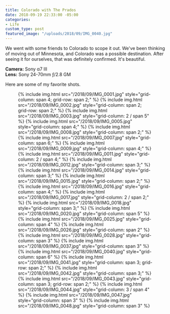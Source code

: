 ```yaml
---
title: Colorado with The Prados
date: 2018-09-19 22:33:00 -05:00
categories:
- Life
custom_type: post
featured_image: "/uploads/2018/09/IMG_0040.jpg"
---
```


We went with some friends to Colorado to scope it out. We've been thinking of moving out of Minnesota, and Colorado was a possible destination. After seeing it for ourselves, that was definitely confirmed. It's beautiful.

**Camera:** Sony α7 III   
**Lens:** Sony 24-70mm ƒ/2.8 GM

Here are some of my favorite shots.

<figure class="photo-grid photo-grid--four">
  {% include img.html src="/2018/09/IMG_0001.jpg" style="grid-column: span 4; grid-row: span 2;" %}
  {% include img.html src="/2018/09/IMG_0002.jpg" style="grid-column: span 2; grid-row: span 2;" %}
  {% include img.html src="/2018/09/IMG_0003.jpg" style="grid-column: 2 / span 5" %}
  {% include img.html src="/2018/09/IMG_0005.jpg" style="grid-column: span 4;" %}
  {% include img.html src="/2018/09/IMG_0008.jpg" style="grid-column: span 2;" %}
  {% include img.html src="/2018/09/IMG_0007.jpg" style="grid-column: span 6;" %}
  {% include img.html src="/2018/09/IMG_0009.jpg" style="grid-column: span 4;" %}
  {% include img.html src="/2018/09/IMG_0011.jpg" style="grid-column: 2 / span 4;" %}
  {% include img.html src="/2018/09/IMG_0012.jpg" style="grid-column: span 3;" %}
  {% include img.html src="/2018/09/IMG_0014.jpg" style="grid-column: span 3;" %}
  {% include img.html src="/2018/09/IMG_0015.jpg" style="grid-column: span 2;" %}
  {% include img.html src="/2018/09/IMG_0016.jpg" style="grid-column: span 4;" %}
  {% include img.html src="/2018/09/IMG_0017.jpg" style="grid-column: 2 / span 2;" %}
  {% include img.html src="/2018/09/IMG_0018.jpg" style="grid-column: span 3;" %}
  {% include img.html src="/2018/09/IMG_0020.jpg" style="grid-column: span 5" %}
  {% include img.html src="/2018/09/IMG_0025.jpg" style="grid-column: span 4" %}
  {% include img.html src="/2018/09/IMG_0026.jpg" style="grid-column: span 2" %}
  {% include img.html src="/2018/09/IMG_0028.jpg" style="grid-column: span 3" %}
  {% include img.html src="/2018/09/IMG_0037.jpg" style="grid-column: span 3" %}
  {% include img.html src="/2018/09/IMG_0040.jpg" style="grid-column: span 6" %}
  {% include img.html src="/2018/09/IMG_0041.jpg" style="grid-column: span 3; grid-row: span 2;" %}
  {% include img.html src="/2018/09/IMG_0042.jpg" style="grid-column: span 3;" %}
  {% include img.html src="/2018/09/IMG_0043.jpg" style="grid-column: span 3; grid-row: span 2;" %}
  {% include img.html src="/2018/09/IMG_0044.jpg" style="grid-column: 3 / span 4" %}
  {% include img.html src="/2018/09/IMG_0047.jpg" style="grid-column: span 3" %}
  {% include img.html src="/2018/09/IMG_0048.jpg" style="grid-column: span 3" %}
</figure>
